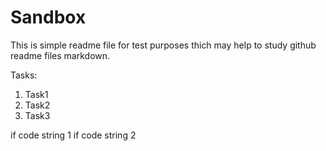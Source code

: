Sandbox
========================
This is simple readme file for test purposes thich may help to study github readme files markdown.

Tasks:
1. Task1
2. Task2
3. Task3

if  code string 1
if  code string 2
